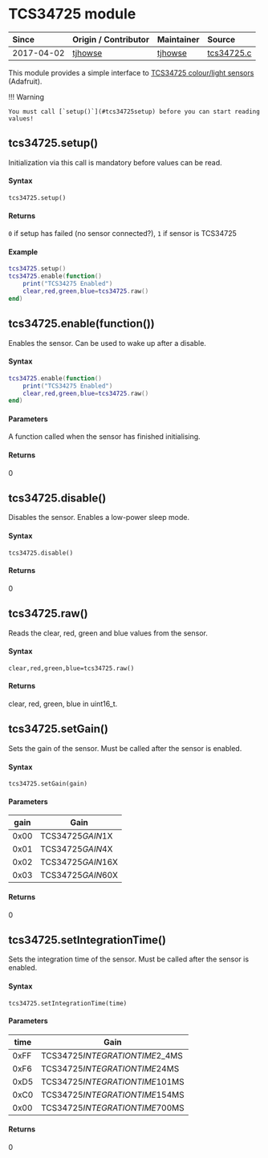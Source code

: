 # TCS34725 module
| Since  | Origin / Contributor  | Maintainer  | Source  |
| :----- | :-------------------- | :---------- | :------ |
| 2017-04-02 | [tjhowse](https://github.com/tjhowse) | [tjhowse](https://github.com/tjhowse) | [tcs34725.c](../../app/modules/tcs34725.c)|

This module provides a simple interface to [TCS34725 colour/light sensors](https://www.adafruit.com/product/1334) (Adafruit).

!!! Warning

	You must call [`setup()`](#tcs34725setup) before you can start reading values!

## tcs34725.setup()

Initialization via this call is mandatory before values can be read.

#### Syntax

`tcs34725.setup()`

#### Returns
`0` if setup has failed (no sensor connected?), `1` if sensor is TCS34725

#### Example
```lua
tcs34725.setup()
tcs34725.enable(function()
	print("TCS34275 Enabled")
	clear,red,green,blue=tcs34725.raw()
end)
```

## tcs34725.enable(function())

Enables the sensor. Can be used to wake up after a disable.

#### Syntax
```lua
tcs34725.enable(function()
	print("TCS34275 Enabled")
	clear,red,green,blue=tcs34725.raw()
end)
```
#### Parameters
A function called when the sensor has finished initialising.

#### Returns
0

## tcs34725.disable()

Disables the sensor. Enables a low-power sleep mode.

#### Syntax
`tcs34725.disable()`

#### Returns
0

## tcs34725.raw()

Reads the clear, red, green and blue values from the sensor.

#### Syntax
`clear,red,green,blue=tcs34725.raw()`

#### Returns
clear, red, green, blue in uint16_t.

## tcs34725.setGain()

Sets the gain of the sensor. Must be called after the sensor is enabled.

#### Syntax
`tcs34725.setGain(gain)`

#### Parameters
|gain|Gain|
|-----|-----------------|
|0x00|TCS34725*GAIN*1X|
|0x01|TCS34725*GAIN*4X|
|0x02|TCS34725*GAIN*16X|
|0x03|TCS34725*GAIN*60X|

#### Returns
0

## tcs34725.setIntegrationTime()

Sets the integration time of the sensor. Must be called after the sensor is enabled.

#### Syntax
`tcs34725.setIntegrationTime(time)`

#### Parameters
|time|Gain|
|-----|-----------------|
|0xFF|TCS34725*INTEGRATIONTIME*2_4MS|
|0xF6|TCS34725*INTEGRATIONTIME*24MS|
|0xD5|TCS34725*INTEGRATIONTIME*101MS|
|0xC0|TCS34725*INTEGRATIONTIME*154MS|
|0x00|TCS34725*INTEGRATIONTIME*700MS|

#### Returns
0
